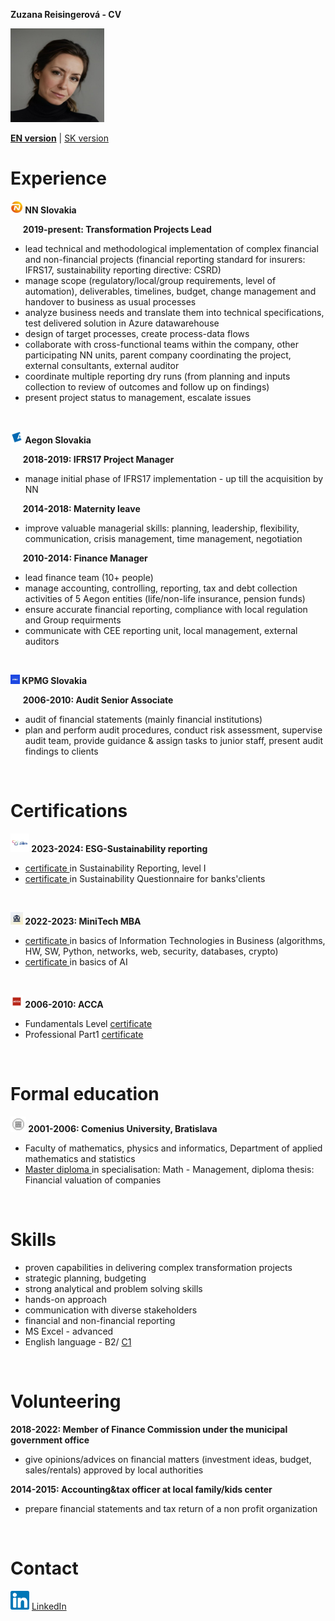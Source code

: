 **Zuzana Reisingerová - CV**

<img src="profil.jpg" width="150" height="150">

[**EN version**](README.md) | [SK version](README_SK.md) 

# Experience
**<img src="NN logo.jpeg" width="20" height="20"> NN Slovakia**

&nbsp;&nbsp;&nbsp;&nbsp; **2019-present: Transformation Projects Lead** 
* lead technical and methodological implementation of complex financial and non-financial projects (financial reporting standard for insurers: IFRS17, sustainability reporting directive: CSRD)
* manage scope (regulatory/local/group requirements, level of automation), deliverables, timelines, budget, change management and handover to business as usual processes 
* analyze business needs and translate them into technical specifications, test delivered solution in Azure datawarehouse
* design of target processes, create process-data flows
* collaborate with cross-functional teams within the company, other participating NN units, parent company coordinating the project, external consultants, external auditor
* coordinate multiple reporting dry runs (from planning and inputs collection to review of outcomes and follow up on findings)
* present project status to management, escalate issues 

<br>

**<img src="Aegon logo.jpeg" width="20" height="20"> Aegon Slovakia**

&nbsp;&nbsp;&nbsp;&nbsp; **2018-2019: IFRS17 Project Manager**
* manage initial phase of IFRS17 implementation - up till the acquisition by NN  

&nbsp;&nbsp;&nbsp;&nbsp; **2014-2018: Maternity leave** 
* improve valuable managerial skills: planning, leadership, flexibility, communication, crisis management, time management, negotiation

&nbsp;&nbsp;&nbsp;&nbsp; **2010-2014: Finance Manager** 
* lead finance team (10+ people)
* manage accounting, controlling, reporting, tax and debt collection activities of 5 Aegon entities (life/non-life insurance, pension funds) 
* ensure accurate financial reporting, compliance with local regulation and Group requirments
* communicate with CEE reporting unit, local management, external auditors

<br>

**<img src="kpmg logo.jpeg" width="15" height="15"> KPMG Slovakia**

&nbsp;&nbsp;&nbsp;&nbsp; **2006-2010: Audit Senior Associate** 
* audit of financial statements (mainly financial institutions) 
* plan and perform audit procedures, conduct risk assessment, supervise audit team, provide guidance & assign tasks to junior staff, present audit findings to clients

<br>

# Certifications
**<img src="kpmg institute logo.jpg" width="30" height="30"> 2023-2024: ESG-Sustainability reporting**
*  <a href="KPMG ESG certifikat.jpg"> certificate </a> in Sustainability Reporting, level I
*  <a href="KPMG ESG certifikat_ESG dotaznik.pdf"> certificate </a> in Sustainability Questionnaire for banks'clients

<br>

**<img src="MiniTech logo.jpeg" width="20" height="20"> 2022-2023: MiniTech MBA**
*  <a href="Reisingerova_MiniTechMBA_EN certificate.pdf"> certificate </a> in basics of Information Technologies in Business (algorithms, HW, SW, Python, networks, web, security, databases, crypto)
*  <a href="MiniTech_AI_certifikat.pdf"> certificate </a> in basics of AI

<br>

**<img src="ACCA logo.jpeg" width="20" height="20"> 2006-2010: ACCA** 
* Fundamentals Level <a href="Reisingerova_ACCA_Fundamentals Level.pdf">certificate </a> 
* Professional Part1 <a href="Reisingerova_ACCA_Professional Part1.pdf">certificate </a> 

<br>

# Formal education 
**<img src="UK logo.jpeg" width="25" height="25"> 2001-2006: Comenius University, Bratislava** 

* Faculty of mathematics, physics and informatics, Department of applied mathematics and statistics 
* <a href="diplom.pdf"> Master diploma </a> in specialisation: Math - Management, diploma thesis: Financial valuation of companies 

<br>

# Skills
* proven capabilities in delivering complex transformation projects 
* strategic planning, budgeting
* strong analytical and problem solving skills
* hands-on approach
* communication with diverse stakeholders
* financial and non-financial reporting
* MS Excel - advanced
* English language - B2/ <a href="Zuzana Reisingerová_ENG Proficiency Test Result.pdf">C1 </a> 

<br>

# Volunteering
**2018-2022: Member of Finance Commission under the municipal government office**
* give opinions/advices on financial matters (investment ideas, budget, sales/rentals) approved by local authorities 

**2014-2015: Accounting&tax officer at local family/kids center**
* prepare financial statements and tax return of a non profit organization

<br>

# Contact
<img src="LinkedIn logo.png" width="30" height="30"> <a href="https://www.linkedin.com/in/zuzana-reisingerova-388977152/">LinkedIn</a> 
